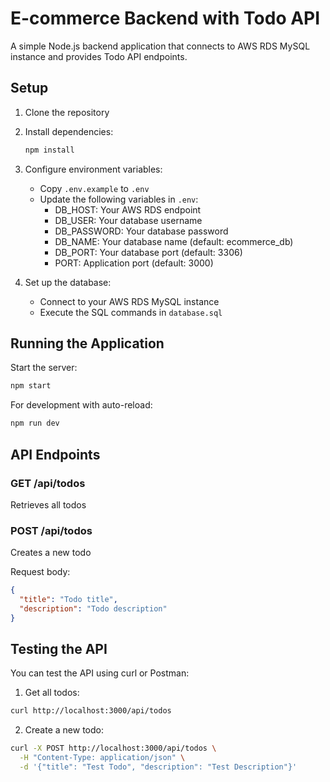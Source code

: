 # E-commerce Backend with Todo API

A simple Node.js backend application that connects to AWS RDS MySQL instance and provides Todo API endpoints.

## Setup

1. Clone the repository
2. Install dependencies:
   ```bash
   npm install
   ```
3. Configure environment variables:

   - Copy `.env.example` to `.env`
   - Update the following variables in `.env`:
     - DB_HOST: Your AWS RDS endpoint
     - DB_USER: Your database username
     - DB_PASSWORD: Your database password
     - DB_NAME: Your database name (default: ecommerce_db)
     - DB_PORT: Your database port (default: 3306)
     - PORT: Application port (default: 3000)

4. Set up the database:
   - Connect to your AWS RDS MySQL instance
   - Execute the SQL commands in `database.sql`

## Running the Application

Start the server:

```bash
npm start
```

For development with auto-reload:

```bash
npm run dev
```

## API Endpoints

### GET /api/todos

Retrieves all todos

### POST /api/todos

Creates a new todo

Request body:

```json
{
  "title": "Todo title",
  "description": "Todo description"
}
```

## Testing the API

You can test the API using curl or Postman:

1. Get all todos:

```bash
curl http://localhost:3000/api/todos
```

2. Create a new todo:

```bash
curl -X POST http://localhost:3000/api/todos \
  -H "Content-Type: application/json" \
  -d '{"title": "Test Todo", "description": "Test Description"}'
```
